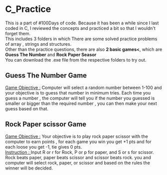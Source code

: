 # C_Practice
This is a part of #100Days of code. Because it has been a while since I last coded in C, I reviewed the concepts and practiced a bit so that I wouldn't forget them.<br>
This includes 3 folders in which There are some solved practice problems of array , strings and structures.<br>
Other than the practice questions, there are also <b>2 basic games<</b>, which are <b>Guess The Number</b> and <b>Rock Paper Seasor</b><br>
You can download the .exe file from the respective folders to try out.

## Guess The Number Game 
<ins>Game Objective :</ins> Computer will select a random number between 1-100 and your objective is to guess that number in minimum tries. Each time you guess a number , the computer will tell you if the number you guessed is smaller or bigger than the required number , you can then make your next guess based on that. <br>
## Rock Paper scissor Game
<ins>Game Objective :</ins> Your objective is to play rock paper scissor with the computer to earn points , for each game you win you get +1 pts and for each loose you get -1, tie gives 0 pts.<br>
<ins>Instruction : </ins> Input R or r for Rock, P or p for paper, and S or s for scissor. Rock beats paper, paper beats scissor and scissor beats rock. you and computer will select rock, paper, or scissor and based on the rules the winner will be decided.<br>
